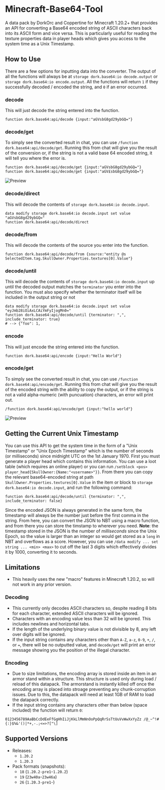 
# Minecraft-Base64-Tool
A data pack by DorkOrc and Coppertine for Minecraft 1.20.2+ that provides an API for converting a Base64 encoded string of ASCII characters back into its ASCII form and vice versa. This is particularly useful for reading the texture properties data in player heads which gives you access to the system time as a Unix Timestamp.

## How to Use
There are a few options for inputting data into the converter. The output of all the functions will always be at `storage dork.base64:io decode.output` or `storage dork.base64:io encode.output`. All the functions will return `1` if they successfully decoded / encoded the string, and `0` if an error occurred.

### decode
This will just decode the string entered into the function.
```
function dork.base64:api/decode {input:"aGVsbG8gd29ybGQ="}
```
### decode/get
To simply see the converted result in chat, you can use `/function dork.base64:api/decode/get`. Running this from chat will give you the result of the conversion or, if the string is not a valid base 64 encoded string, it will tell you where the error is.
```
function dork.base64:api/decode/get {input:"aGVsbG8gd29ybGQ="}
function dork.base64:api/decode/get {input:"aGV£sbG8gd29ybGQ="}
```
![Preview](https://media.discordapp.net/attachments/380394321217716227/1154220903706669147/image.png?width=877&height=136)
### decode/direct
This will decode the contents of `storage dork.base64:io decode.input`.
```
data modify storage dork.base64:io decode.input set value "aGVsbG8gd29ybGQ="
function dork.base64:api/decode/direct
```

### decode/from
This will decode the contents of the source you enter into the function.
```
function dork.base64:api/decode/from {source:"entity @s SelectedItem.tag.SkullOwner.Properties.textures[0].Value"}
```
### decode/until
This will decode the contents of `storage dork.base64:io decode.input` up until the decoded output matches the `terminator` you enter into the function. You must also specify whether the terminator itself will be included in the output string or not
```
data modify storage dork.base64:io decode.input set value "eyJmb28iOiAxLCAiYmFyIjogMn0="
function dork.base64:api/decode/until {terminator: ",", include_terminator: true}
# --> {"foo": 1,
```

### encode
This will just encode the string entered into the function.
```
function dork.base64:api/encode {input:"Hello World"}
```
### encode/get
To simply see the converted result in chat, you can use `/function dork.base64:api/encode/get`. Running this from chat will give you the result of the encoded string with the ability to copy the output, or if the string is not a valid alpha-numeric (with puncuation) characters, an error will print out.
```
/function dork.base64:api/encode/get {input:"hello world"}
```
![Preview](https://cdn.discordapp.com/attachments/1154232908123475968/1176488921111220234/image.png)

## Getting the Current Unix Timestamp
You can use this API to get the system time in the form of a "Unix Timestamp" or "Unix Epoch Timestamp" which is the number of seconds (or milliseconds) since midnight UTC on the 1st January 1970. 
First you must generate a player head which contains this information. You can use a loot table (which requires an online player) or you can run `/setblock <pos> player_head{SkullOwner:{Name:"<username>"}}`.
From there you can copy the relevant base64-encoded string at path `SkullOwner.Properties.textures[0].Value` in the item or block to `storage dork.base64:io decode.input`, and run the following command:
```
function dork.base64:api/decode/until {terminator: ",", include_terminator: false}
```
Since the encoded JSON is always generated in the same form, the timestamp will always be the number just before the first comma in the string. From here, you can convert the JSON to NBT using a macro function, and from there you can store the timstamp to wherever you need.
**Note**: the timestamp stored in the JSON is the number of _milliseconds_ since the Unix Epoch, so the value is larger than an integer so would get stored as a `long` in NBT and overflows as a score. However, you can use `/data modify ... set string ... <min> <max>` to cut off the last 3 digits which effectively divides it by 1000, converting it to seconds.
## Limitations

- This heavily uses the new "macro" features in Minecraft 1.20.2, so will not work in any prior version.

### Decoding
- This currently only decodes ASCII characters so, despite reading 8 bits for each character, extended ASCII characters will be ignored.
- Characters with an encoding value less than 32 will be ignored. This includes newlines and horizontal tabs.
- If the length of the underlying binary value is not divisible by 8, any left over digits will be ignored.
- If the input string contains any characters other than `A-Z`, `a-z`, `0-9`, `+`, `/`, or `=`, there will be no outputted value, and `decode/get` will print an error message showing you the position of the illegal character. 

### Encoding
- Due to size limitations, the encoding array is stored inside an item in an armor stand within a structure. This structure is used only during load / reload of this datapack. The armorstand is instantly killed off once the encoding array is placed into stroage preventing any chunk-corruption issues. Due to this, the datapack will need at least 1GB of RAM to load the datapack correctly.
- If the input string contains any characters other than below (space included) the function will return `0`: 
```
0123456789AaBbCcDdEeFfGgHhIiJjKkLlMmNnOoPpQqRrSsTtUuVvWwXxYyZz /@_~^!#{:}$%&'()|*+,-.;<=>?["\]
```

## Supported Versions
- Releases:
  - `1.20.2`
  - `1.20.3`
- Pack formats (snapshots):
  - `18` (`1.20.2-pre1`-`1.20.2`)
  - `19` (`23w40a`-`23w46a`)
  - `26` (`1.20.3-pre1`-)
